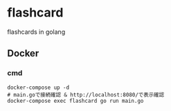 # flashcard
flashcards in golang

## Docker
### cmd
```
docker-compose up -d
# main.goで接続確認 & http://localhost:8080/で表示確認
docker-compose exec flashcard go run main.go
```
